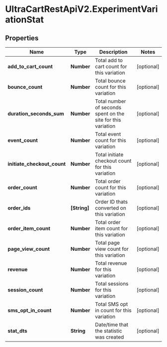 # UltraCartRestApiV2.ExperimentVariationStat

## Properties

Name | Type | Description | Notes
------------ | ------------- | ------------- | -------------
**add_to_cart_count** | **Number** | Total add to cart count for this variation | [optional] 
**bounce_count** | **Number** | Total bounce count for this variation | [optional] 
**duration_seconds_sum** | **Number** | Total number of seconds spent on the site for this variation | [optional] 
**event_count** | **Number** | Total event count for this variation | [optional] 
**initiate_checkout_count** | **Number** | Total initiate checkout count for this variation | [optional] 
**order_count** | **Number** | Total order count for this variation | [optional] 
**order_ids** | **[String]** | Order ID thats converted on this variation | [optional] 
**order_item_count** | **Number** | Total order item count for this variation | [optional] 
**page_view_count** | **Number** | Total page view count for this variation | [optional] 
**revenue** | **Number** | Total revenue for this variation | [optional] 
**session_count** | **Number** | Total sessions for this variation | [optional] 
**sms_opt_in_count** | **Number** | Total SMS opt in count for this variation | [optional] 
**stat_dts** | **String** | Date/time that the statistic was created | [optional] 



